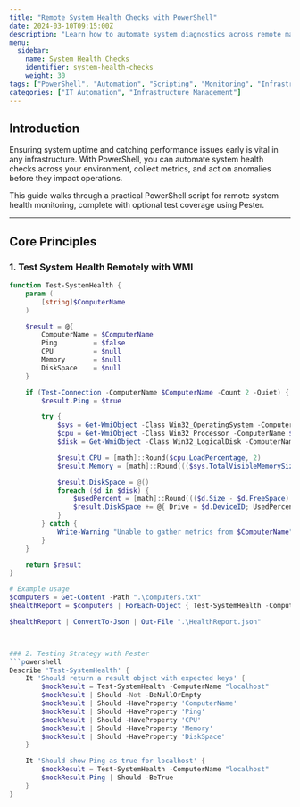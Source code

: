 ```yaml
---
title: "Remote System Health Checks with PowerShell"
date: 2024-03-10T09:15:00Z
description: "Learn how to automate system diagnostics across remote machines using PowerShell, complete with logging and test strategies"
menu:
  sidebar:
    name: System Health Checks
    identifier: system-health-checks
    weight: 30
tags: ["PowerShell", "Automation", "Scripting", "Monitoring", "Infrastructure"]
categories: ["IT Automation", "Infrastructure Management"]
---
```


## Introduction

Ensuring system uptime and catching performance issues early is vital in any infrastructure. With PowerShell, you can automate system health checks across your environment, collect metrics, and act on anomalies before they impact operations.

This guide walks through a practical PowerShell script for remote system health monitoring, complete with optional test coverage using Pester.

---

## Core Principles

### 1. Test System Health Remotely with WMI

```powershell
function Test-SystemHealth {
    param (
        [string]$ComputerName
    )

    $result = @{
        ComputerName = $ComputerName
        Ping         = $false
        CPU          = $null
        Memory       = $null
        DiskSpace    = $null
    }

    if (Test-Connection -ComputerName $ComputerName -Count 2 -Quiet) {
        $result.Ping = $true

        try {
            $sys = Get-WmiObject -Class Win32_OperatingSystem -ComputerName $ComputerName
            $cpu = Get-WmiObject -Class Win32_Processor -ComputerName $ComputerName
            $disk = Get-WmiObject -Class Win32_LogicalDisk -ComputerName $ComputerName -Filter "DriveType=3"

            $result.CPU = [math]::Round($cpu.LoadPercentage, 2)
            $result.Memory = [math]::Round((($sys.TotalVisibleMemorySize - $sys.FreePhysicalMemory) / $sys.TotalVisibleMemorySize) * 100, 2)

            $result.DiskSpace = @()
            foreach ($d in $disk) {
                $usedPercent = [math]::Round((($d.Size - $d.FreeSpace) / $d.Size) * 100, 2)
                $result.DiskSpace += @{ Drive = $d.DeviceID; UsedPercent = $usedPercent }
            }
        } catch {
            Write-Warning "Unable to gather metrics from $ComputerName"
        }
    }

    return $result
}

# Example usage
$computers = Get-Content -Path ".\computers.txt"
$healthReport = $computers | ForEach-Object { Test-SystemHealth -ComputerName $_ }

$healthReport | ConvertTo-Json | Out-File ".\HealthReport.json"



### 2. Testing Strategy with Pester
```powershell
Describe 'Test-SystemHealth' {
    It 'Should return a result object with expected keys' {
        $mockResult = Test-SystemHealth -ComputerName "localhost"
        $mockResult | Should -Not -BeNullOrEmpty
        $mockResult | Should -HaveProperty 'ComputerName'
        $mockResult | Should -HaveProperty 'Ping'
        $mockResult | Should -HaveProperty 'CPU'
        $mockResult | Should -HaveProperty 'Memory'
        $mockResult | Should -HaveProperty 'DiskSpace'
    }

    It 'Should show Ping as true for localhost' {
        $mockResult = Test-SystemHealth -ComputerName "localhost"
        $mockResult.Ping | Should -BeTrue
    }
}
